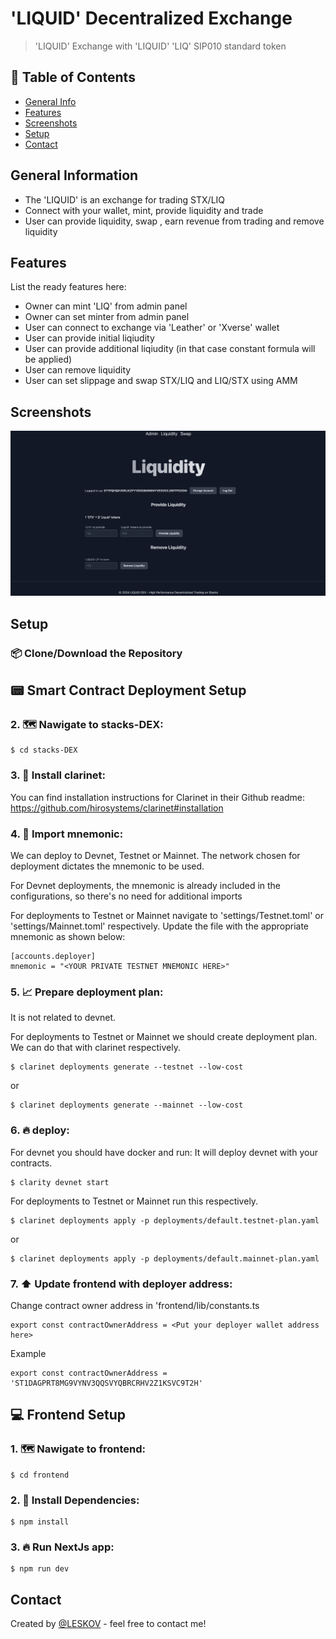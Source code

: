 # 'LIQUID' Decentralized Exchange

> 'LIQUID' Exchange with 'LIQUID' 'LIQ' SIP010 standard token

## 📁 Table of Contents

- [General Info](#general-information)
- [Features](#features)
- [Screenshots](#screenshots)
- [Setup](#setup)
- [Contact](#contact)

## General Information

- The 'LIQUID' is an exchange for trading STX/LIQ
- Connect with your wallet, mint, provide liquidity and trade
- User can provide liquidity, swap , earn revenue from trading and remove liquidity

## Features

List the ready features here:

- Owner can mint 'LIQ' from admin panel
- Owner can set minter from admin panel
- User can connect to exchange via 'Leather' or 'Xverse' wallet
- User can provide initial liqiudity
- User can provide additional liqiudity (in that case constant formula will be applied)
- User can remove liquidity
- User can set slippage and swap STX/LIQ and LIQ/STX using AMM

## Screenshots

![Example screenshot](./helpers/Screenshot.png)

## Setup

### 📦 Clone/Download the Repository

## 📟 Smart Contract Deployment Setup

### 2. 🗺️ Nawigate to stacks-DEX:

```
$ cd stacks-DEX
```

### 3. 💾 Install clarinet:

You can find installation instructions for Clarinet in their Github readme: https://github.com/hirosystems/clarinet#installation

### 4. 📑 Import mnemonic:

We can deploy to Devnet, Testnet or Mainnet. The network chosen for deployment dictates the mnemonic to be used.

For Devnet deployments, the mnemonic is already included in the configurations, so there's no need for additional imports

For deployments to Testnet or Mainnet navigate to 'settings/Testnet.toml' or 'settings/Mainnet.toml' respectively. Update the file with the appropriate mnemonic as shown below:

```
[accounts.deployer]
mnemonic = "<YOUR PRIVATE TESTNET MNEMONIC HERE>"

```

### 5. 📈 Prepare deployment plan:

It is not related to devnet.

For deployments to Testnet or Mainnet we should create deployment plan. We can do that with clarinet respectively.

```
$ clarinet deployments generate --testnet --low-cost

```

or

```
$ clarinet deployments generate --mainnet --low-cost

```

### 6. 🔥 deploy:

For devnet you should have docker and run: It will deploy devnet with your contracts.

```
$ clarity devnet start

```

For deployments to Testnet or Mainnet run this respectively.

```
$ clarinet deployments apply -p deployments/default.testnet-plan.yaml

```

or

```
$ clarinet deployments apply -p deployments/default.mainnet-plan.yaml

```

### 7. ⬆️ Update frontend with deployer address:

Change contract owner address in 'frontend/lib/constants.ts

```
export const contractOwnerAddress = <Put your deployer wallet address here>

```

Example

```
export const contractOwnerAddress = 'ST1DAGPRT8MG9VYNV3QQSVYQBRCRHV2Z1KSVC9T2H'

```

## 💻 Frontend Setup

### 1. 🗺️ Nawigate to frontend:

```
$ cd frontend
```

### 2. 💾 Install Dependencies:

```
$ npm install
```

### 3. 🔥 Run NextJs app:

```
$ npm run dev
```

## Contact

Created by [@LESKOV](https://www.linkedin.com/in/ivan-leskov-4b5664189/) - feel free to contact me!
